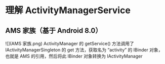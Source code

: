 # **理解 ActivityManagerService**
## AMS 家族（基于 Android 8.0）
![](AMS 家族.png)
ActivityManager 的 getService() 方法调用了 IActivityManagerSingleton 的 get 方法，获取名为 “activity” 的 IBinder 对象，也就是 AMS 的引用，然后将此 IBinder 对象转换为 IActivityManager